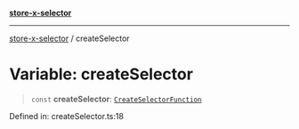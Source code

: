 [**store-x-selector**](../README.md)

***

[store-x-selector](../README.md) / createSelector

# Variable: createSelector

> `const` **createSelector**: [`CreateSelectorFunction`](../type-aliases/CreateSelectorFunction.md)

Defined in: createSelector.ts:18

